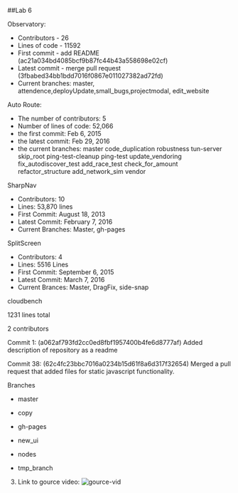 ##Lab 6

Observatory:
* Contributors - 26
* Lines of code - 11592
* First commit - add README (ac21a034bd4085bcf9b87fc44b43a558698e02cf)
* Latest commit - merge pull request (3fbabed34bb1bdd7016f0867e011027382ad72fd)
* Current branches: master, attendence,deployUpdate,small_bugs,projectmodal,
  edit_website


Auto Route:
* The number of contributors: 5
* Number of lines of code: 52,066
* the first commit: Feb 6, 2015
* the latest commit: Feb 29, 2016
* the current branches: master code_duplication robustness tun-server skip_root ping-test-cleanup ping-test update_vendoring fix_autodiscover_test add_race_test check_for_amount refactor_structure add_network_sim vendor

SharpNav
  * Contributors:  10
  * Lines:  53,870 lines
  * First Commit: August 18, 2013
  * Latest Commit: February 7, 2016
  * Current Branches: Master, gh-pages
  
SplitScreen
  * Contributors: 4
  * Lines: 5516 Lines
  * First Commit: September 6, 2015
  * Latest Commit: March 7, 2016
  * Current Brances: Master, DragFix, side-snap

cloudbench

1231 lines total

2 contributors

Commit 1: (a062af793fd2cc0ed8fbf1957400b4fe6d8777af) Added description of repository as a readme

Commit 38: (62c4fc23bbc7016a0234b15d61f8a6d317f32654) Merged a pull request that added files for static javascript functionality.

Branches

- master

- copy

- gh-pages

- new_ui

- nodes

- tmp_branch

3. Link to gource video: ![gource-vid](https://youtu.be/ylyJ6IYTuEU)
